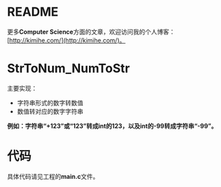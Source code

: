 # README
更多**Computer Science**方面的文章，欢迎访问我的个人博客：[http://kimihe.com/](http://kimihe.com/)。

# StrToNum_NumToStr
主要实现：

* 字符串形式的数字转数值
* 数值转对应的数字字符串

**例如：字符串“+123”或“123”转成int的123，以及int的-99转成字符串“-99”。**

# 代码
具体代码请见工程的**main.c**文件。
